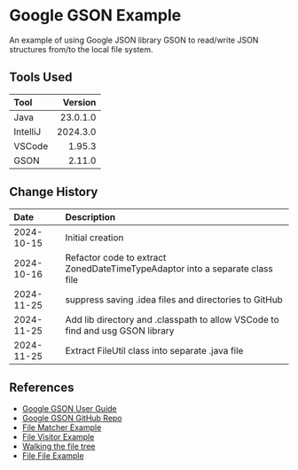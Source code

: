 # Google GSON Example
An example of using Google JSON library GSON to read/write JSON structures from/to the local file system.

## Tools Used

| Tool     |  Version |
|:---------|---------:|
| Java     | 23.0.1.0 |
| IntelliJ | 2024.3.0 |
| VSCode   |   1.95.3 |
| GSON     |   2.11.0 |

## Change History

| Date       | Description                                                                   |
|:-----------|:------------------------------------------------------------------------------|
| 2024-10-15 | Initial creation                                                              |
| 2024-10-16 | Refactor code to extract ZonedDateTimeTypeAdaptor into a separate class file  |
| 2024-11-25 | suppress saving .idea files and directories to GitHub                         |
| 2024-11-25 | Add lib directory and .classpath to allow VSCode to find and usg GSON library |
| 2024-11-25 | Extract FileUtil class into separate .java file                               |


## References
* [Google GSON User Guide](https://github.com/google/gson/blob/main/UserGuide.md)
* [Google GSON GitHub Repo](https://github.com/google/gson)
* [File Matcher Example](https://www.baeldung.com/java-files-match-wildcard-strings)
* [File Visitor Example ](https://www.demo2s.com/java/java-filevisitor-tutorial-with-examples.html)
* [Walking the file tree](https://docs.oracle.com/javase/tutorial/essential/io/walk.html)
* [File File Example](https://docs.oracle.com/javase/tutorial/displayCode.html?code=https://docs.oracle.com/javase/tutorial/essential/io/examples/Find.java)
